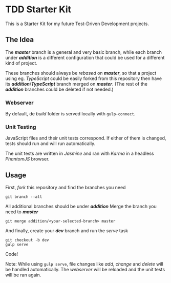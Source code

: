 # TDD Starter Kit

This is a Starter Kit for my future Test-Driven Development projects.

## The Idea

The _**master**_ branch is a general and very basic branch, while each branch under _**addition**_ is a different configuration that could be used for a different kind of project.

These branches should always be _rebased_ on _**master**_, so that a project using eg. _TypeScript_ could be easily forked from this repository then have its _**addition**_/_**TypeScript**_ branch merged on _**master**_. (The rest of the _**addition**_ branches could be deleted if not needed.)

### Webserver

By default, de _build_ folder is served locally with `gulp-connect`.

### Unit Testing

JavaScript files and their unit tests correspond. If either of them is changed, tests should run and will run automatically.

The unit tests are written in _Jasmine_ and ran with _Karma_ in a headless _PhantomJS_ browser.

## Usage

First, _fork_ this repository and find the branches you need
```
git branch --all
```
All additional branches should be under _**addition**_
Merge the branch you need to _**master**_
```
git merge addition/<your-selected-branch> master
```
And finally, create your _**dev**_ branch and run the _serve_ task
```
git checkout -b dev
gulp serve
```

Code!

Note: While using `gulp serve`, file changes like _add_, _change_ and _delete_ will be handled automatically. The _webserver_ will be reloaded and the unit tests will be ran again.
